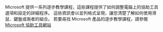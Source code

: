 Microsoft 提供一系列逐步教學課程，這些課程提供了如何調整電腦上的協助工具選項和設定的詳細程序。 這些資訊會以並列格式呈現，讓您清楚了解如何使用滑鼠、鍵盤或兩者的組合。 若要尋找 Microsoft 產品的逐步教學課程，請參閱 [Microsoft 協助工具網站](http://go.microsoft.com/fwlink/?LinkId=8431)

<!--HONumber=May16_HO2-->


